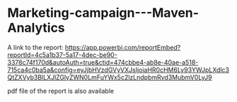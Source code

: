 # Marketing-campaign---Maven-Analytics
A link to the report:
https://app.powerbi.com/reportEmbed?reportId=4c5a1b37-5a17-4dec-be90-3378c74f170d&autoAuth=true&ctid=474cbbe4-ab8e-40ae-a518-715ca4c0ba5a&config=eyJjbHVzdGVyVXJsIjoiaHR0cHM6Ly93YWJpLXdlc3QtZXVyb3BlLXJlZGlyZWN0LmFuYWx5c2lzLndpbmRvd3MubmV0LyJ9

pdf file of the report is also available

